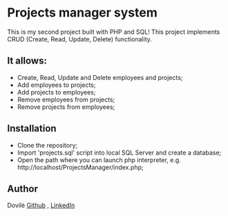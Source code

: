 # Projects manager system

This is my second project built with PHP and SQL!
This project implements CRUD (Create, Read, Update, Delete) functionality.

## It allows:

* Create, Read, Update and Delete employees and projects;
* Add employees to projects;
* Add projects to employees;
* Remove employees from projects;
* Remove projects from employees;

## Installation

* Clone the repository;
* Import 'projects.sql' script into local SQL Server and create a database;
* Open the path where you can launch php interpreter, e.g. http://localhost/ProjectsManager/index.php;

## Author
Dovilė [Github](https://github.com/Kerbelyte) , [LinkedIn](https://linkedin.com/in/dovilė-kerbelytė-66634a162)